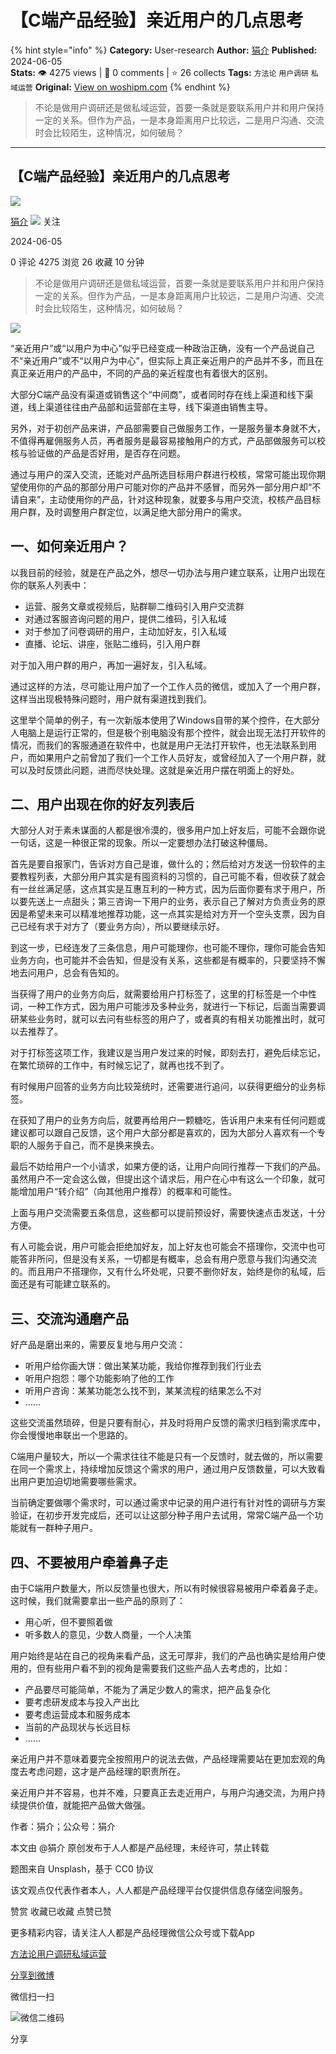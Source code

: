 # 【C端产品经验】亲近用户的几点思考
{% hint style="info" %}
**Category:** User-research
**Author:** [狷介](https://www.woshipm.com/u/1197423)
**Published:** 2024-06-05  
**Stats:** 👁️ 4275 views | 💬 0 comments | ⭐ 26 collects
**Tags:** `方法论` `用户调研` `私域运营`
**Original:** [View on woshipm.com](https://www.woshipm.com/user-research/6065429.html)
{% endhint %}
> 不论是做用户调研还是做私域运营，首要一条就是要联系用户并和用户保持一定的关系。但作为产品，一是本身距离用户比较远，二是用户沟通、交流时会比较陌生，这种情况，如何破局？

---

## 【C端产品经验】亲近用户的几点思考

[![](https://image.woshipm.com/wp-files/2020/12/8w5GMf9WMsspB2F2RawB.jpg!/both/72x72)](https://www.woshipm.com/u/1197423)

[狷介](https://www.woshipm.com/u/1197423) ![](https://static.woshipm.com/tag/1101_1@2x.png) 关注

2024-06-05

0 评论 4275 浏览 26 收藏 10 分钟

> 不论是做用户调研还是做私域运营，首要一条就是要联系用户并和用户保持一定的关系。但作为产品，一是本身距离用户比较远，二是用户沟通、交流时会比较陌生，这种情况，如何破局？

![](https://image.woshipm.com/2023/04/13/10140e9c-d9ea-11ed-a8b0-00163e0b5ff3.jpg)

“亲近用户”或“以用户为中心”似乎已经变成一种政治正确，没有一个产品说自己不“亲近用户”或不“以用户为中心”，但实际上真正亲近用户的产品并不多，而且在真正亲近用户的产品中，不同的产品的亲近程度也有着很大的区别。

大部分C端产品没有渠道或销售这个“中间商”，或者同时存在线上渠道和线下渠道，线上渠道往往由产品部和运营部在主导，线下渠道由销售主导。

另外，对于初创产品来讲，产品部需要自己做服务工作，一是服务量本身就不大，不值得再雇佣服务人员，再者服务是最容易接触用户的方式，产品部做服务可以校核与验证做的产品是否好用，是否存在问题。

通过与用户的深入交流，还能对产品所选目标用户群进行校核，常常可能出现你期望使用你的产品的那部分用户可能对你的产品并不感冒，而另外一部分用户却“不请自来”，主动使用你的产品，针对这种现象，就要多与用户交流，校核产品目标用户群，及时调整用户群定位，以满足绝大部分用户的需求。

## 一、如何亲近用户？

以我目前的经验，就是在产品之外，想尽一切办法与用户建立联系，让用户出现在你的联系人列表中：

*   运营、服务文章或视频后，贴群聊二维码引入用户交流群
*   对通过客服咨询问题的用户，提供二维码，引入私域
*   对于参加了问卷调研的用户，主动加好友，引入私域
*   直播、论坛、讲座，张贴二维码，引入用户群

对于加入用户群的用户，再加一遍好友，引入私域。

通过这样的方法，尽可能让用户加了一个工作人员的微信，或加入了一个用户群，这样当出现极特殊问题时，用户就有渠道找到我们。

这里举个简单的例子，有一次新版本使用了Windows自带的某个控件，在大部分人电脑上是运行正常的，但是极个别电脑没有那个控件，就会出现无法打开软件的情况，而我们的客服通道在软件中，也就是用户无法打开软件，也无法联系到用户，而如果用户之前曾加了我们一个工作人员好友，或曾经加入了一个用户群，就可以及时反馈此问题，进而尽快处理。这就是亲近用户摆在明面上的好处。

## 二、用户出现在你的好友列表后

大部分人对于素未谋面的人都是很冷漠的，很多用户加上好友后，可能不会跟你说一句话，这是一种很正常的现象。所以一定要想办法打破这种僵局。

首先是要自报家门，告诉对方自己是谁，做什么的；然后给对方发送一份软件的主要教程列表，大部分用户其实是有囤资料的习惯的，自己可能不看，但收获了就会有一丝丝满足感，这点其实是互惠互利的一种方式，因为后面你要有求于用户，所以要先送上一点甜头；第三咨询一下用户的业务，表示自己了解对方负责业务的原因是希望未来可以精准地推荐功能，这一点其实是给对方开一个空头支票，因为自己已经有求于对方了（要业务方向），所以要继续示好。

到这一步，已经连发了三条信息，用户可能理你，也可能不理你，理你可能会告知业务方向，也可能并不会告知，但是没有关系，这些都是有概率的，只要坚持不懈地去问用户，总会有告知的。

当获得了用户的业务方向后，就需要给用户打标签了，这里的打标签是一个中性词，一种工作方式，因为用户可能涉及多种业务，就进行一下标记，后面当需要调研某些业务时，就可以去问有些标签的用户了，或者真的有相关功能推出时，就可以去推荐了。

对于打标签这项工作，我建议是当用户发过来的时候，即刻去打，避免后续忘记，在繁忙琐碎的工作中，有时候忘记了，就再也找不到了。

有时候用户回答的业务方向比较笼统时，还需要进行追问，以获得更细分的业务标签。

在获知了用户的业务方向后，就要再给用户一颗糖吃，告诉用户未来有任何问题或建议都可以跟自己反馈，这个用户大部分都是喜欢的，因为大部分人喜欢有一个专职的人服务于自己，而不是换来换去。

最后不妨给用户一个小请求，如果方便的话，让用户向同行推荐一下我们的产品。虽然用户不一定会这么做，但提出这个请求后，用户在心中有这么一个印象，就可能增加用户“转介绍”（向其他用户推荐）的概率和可能性。

上面与用户交流需要五条信息，这些都可以提前预设好，需要快速点击发送，十分方便。

有人可能会说，用户可能会拒绝加好友，加上好友也可能会不搭理你，交流中也可能答非所问，但是没有关系，一切都是有概率，总会有用户愿意与我们沟通交流的。而且用户不搭理你，又有什么坏处呢，只要不删你好友，始终是你的私域，后面还是有可能建立联系的。

## 三、交流沟通磨产品

好产品是磨出来的，需要反复地与用户交流：

*   听用户给你画大饼：做出某某功能，我给你推荐到我们行业去
*   听用户抱怨：哪个功能影响了他的工作
*   听用户咨询：某某功能怎么找不到，某某流程的结果怎么不对
*   ……

这些交流虽然琐碎，但是只要有耐心，并及时将用户反馈的需求归档到需求库中，你会慢慢地串联出一个思路的。

C端用户量较大，所以一个需求往往不能是只有一个反馈时，就去做的，所以需要在同一个需求上，持续增加反馈这个需求的用户，通过用户反馈数量，可以大致看出用户更加迫切地需要哪些需求。

当前确定要做哪个需求时，可以通过需求中记录的用户进行有针对性的调研与方案验证，在初步开发完成后，还可以让这部分种子用户去试用，常常C端产品一个功能就有一群种子用户。

## 四、不要被用户牵着鼻子走

由于C端用户数量大，所以反馈量也很大，所以有时候很容易被用户牵着鼻子走。这时候，我们就需要拿出一些产品的原则了：

*   用心听，但不要照着做
*   听多数人的意见，少数人商量，一个人决策

用户始终是站在自己的视角来看产品，这无可厚非，我们的产品也确实是给用户使用的，但有些用户看不到的视角是需要我们这些产品人去考虑的，比如：

*   产品要尽可能简单，不能为了满足少数人的需求，把产品复杂化
*   要考虑研发成本与投入产出比
*   要考虑运营成本和服务成本
*   当前的产品现状与长远目标
*   ……

亲近用户并不意味着要完全按照用户的说法去做，产品经理需要站在更加宏观的角度去考虑问题，这才是产品经理的职责所在。

亲近用户并不容易，也并不难，只要真正去走近用户，与用户沟通交流，为用户持续提供价值，就能把产品做大做强。

作者：狷介；公众号：狷介

本文由 @狷介 原创发布于人人都是产品经理，未经许可，禁止转载

题图来自 Unsplash，基于 CC0 协议

该文观点仅代表作者本人，人人都是产品经理平台仅提供信息存储空间服务。

赞赏 收藏已收藏 点赞已赞

更多精彩内容，请关注人人都是产品经理微信公众号或下载App

[方法论](https://www.woshipm.com/tag/%e6%96%b9%e6%b3%95%e8%ae%ba)[用户调研](https://www.woshipm.com/tag/%e7%94%a8%e6%88%b7%e8%b0%83%e7%a0%94)[私域运营](https://www.woshipm.com/tag/%e7%a7%81%e5%9f%9f%e8%bf%90%e8%90%a5)

[分享到微博](https://service.weibo.com/share/share.php?appkey=2775287854&title=【C端产品经验】亲近用户的几点思考&url=https://www.woshipm.com/user-research/6065429.html&pic=https://image.woshipm.com/2023/04/13/10140e9c-d9ea-11ed-a8b0-00163e0b5ff3.jpg)

微信扫一扫

![微信二维码](https://api.pwmqr.com/qrcode/create/?url=https://www.woshipm.com/user-research/6065429.html)

分享